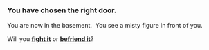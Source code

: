 ### You have chosen the right door.

You are now in the basement. 
![]()
You see a misty figure in front of you.

Will you [**fight it**](fight.md) or [**befriend it**](befriend.md)?
